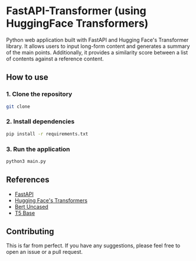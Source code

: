 # FastAPI-Transformer (using HuggingFace Transformers)

Python web application built with FastAPI and Hugging Face's Transformer library. It allows users to input long-form content and generates a summary of the main points. Additionally, it provides a similarity score between a list of contents against a reference content.

## How to use

### 1. Clone the repository

```bash
git clone
```

### 2. Install dependencies

```bash
pip install -r requirements.txt
```

### 3. Run the application

```bash
python3 main.py
```

## References

- [FastAPI](https://fastapi.tiangolo.com/)
- [Hugging Face's Transformers](https://huggingface.co/transformers/)
- [Bert Uncased](https://huggingface.co/bert-base-uncased)
- [T5 Base](https://huggingface.co/t5-base)

## Contributing

This is far from perfect. If you have any suggestions, please feel free to open an issue or a pull request.

